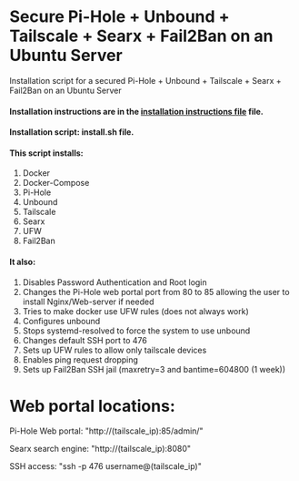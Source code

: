 # Secure Pi-Hole + Unbound + Tailscale + Searx + Fail2Ban on an Ubuntu Server
Installation script for a secured Pi-Hole + Unbound + Tailscale + Searx + Fail2Ban on an Ubuntu Server

#### Installation instructions are in the [installation instructions file](installation_instructions.txt) file.
#### Installation script: install.sh file.

#### This script installs:
1. Docker
2. Docker-Compose
3. Pi-Hole
4. Unbound
5. Tailscale
6. Searx
7. UFW
8. Fail2Ban

#### It also:
1. Disables Password Authentication and Root login
2. Changes the Pi-Hole web portal port from 80 to 85 allowing the user to install Nginx/Web-server if needed
3. Tries to make docker use UFW rules (does not always work)
4. Configures unbound
5. Stops systemd-resolved to force the system to use unbound
6. Changes default SSH port to 476
7. Sets up UFW rules to allow only tailscale devices
8. Enables ping request dropping
9. Sets up Fail2Ban SSH jail (maxretry=3 and bantime=604800 (1 week))

# Web portal locations:

Pi-Hole Web portal: "http://(tailscale_ip):85/admin/"

Searx search engine: "http://(tailscale_ip):8080"

SSH access: "ssh -p 476 username@(tailscale_ip)"
